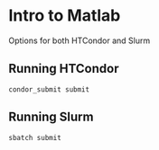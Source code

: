 # Intro to Matlab

Options for both HTCondor and Slurm

## Running HTCondor

```
condor_submit submit
```

## Running Slurm

```
sbatch submit
```
